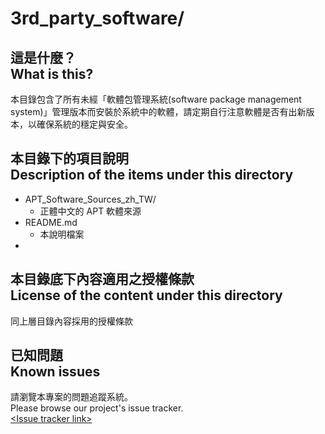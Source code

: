# 3rd_party_software/
## 這是什麼？<br />What is this?
本目錄包含了所有未經「軟體包管理系統(software package management system)」管理版本而安裝於系統中的軟體，請定期自行注意軟體是否有出新版本，以確保系統的穩定與安全。

## 本目錄下的項目說明<br />Description of the items under this directory
* APT_Software_Sources_zh_TW/
	* 正體中文的 APT 軟體來源
* README.md
	* 本說明檔案
* 

## 本目錄底下內容適用之授權條款<br />License of the content under this directory
同上層目錄內容採用的授權條款

## 已知問題<br />Known issues
請瀏覽本專案的問題追蹤系統。  
Please browse our project's issue tracker.  
[&lt;Issue tracker link&gt;](about:blank)
